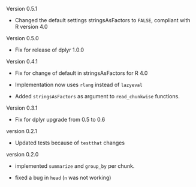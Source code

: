 Version 0.5.1

* Changed the default settings stringsAsFactors to `FALSE`, compliant with 
R version 4.0

Version 0.5.0

* Fix for release of dplyr 1.0.0

Version 0.4.1

* Fix for change of default in stringsAsFactors for R 4.0

* Implementation now uses `rlang` instead of `lazyeval`

* Added `stringsAsFactors` as argument to `read_chunkwise` functions.

Version 0.3.1

* Fix for dplyr upgrade from 0.5 to 0.6

version 0.2.1

* Updated tests because of `testthat` changes

version 0.2.0

* implemented `summarize` and `group_by` per chunk.

* fixed a bug in `head` (`n` was not working)
